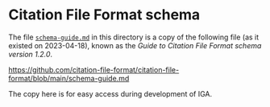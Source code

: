 # Citation File Format schema

The file [`schema-guide.md`](schema-guide.md) in this directory is a copy of the following file (as it existed on 2023-04-18), known as the _Guide to Citation File Format schema version 1.2.0_.

https://github.com/citation-file-format/citation-file-format/blob/main/schema-guide.md

The copy here is for easy access during development of IGA.
